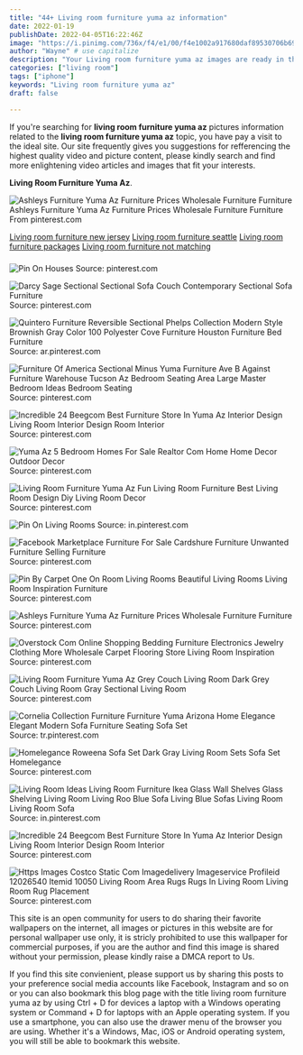 ```yaml
---
title: "44+ Living room furniture yuma az information"
date: 2022-01-19
publishDate: 2022-04-05T16:22:46Z
image: "https://i.pinimg.com/736x/f4/e1/00/f4e1002a917680daf89530706b699c00.jpg"
author: "Wayne" # use capitalize
description: "Your Living room furniture yuma az images are ready in this website. Living room furniture yuma az are a topic that is being searched for and liked by netizens now. You can Get the Living room furniture yuma az files here. Get all royalty-free photos and vectors."
categories: ["living room"]
tags: ["iphone"]
keywords: "Living room furniture yuma az"
draft: false

---
```


If you're searching for **living room furniture yuma az** pictures information related to the **living room furniture yuma az** topic, you have pay a visit to the ideal  site.  Our site frequently  gives you  suggestions  for refferencing  the highest  quality video and picture  content, please kindly search and find more enlightening video articles and images  that fit your interests.

**Living Room Furniture Yuma Az**. 

![Ashleys Furniture Yuma Az Furniture Prices Wholesale Furniture Furniture](https://i.pinimg.com/originals/4f/32/33/4f323334d1e3a0efe92b32175301362c.png "Ashleys Furniture Yuma Az Furniture Prices Wholesale Furniture Furniture")
Ashleys Furniture Yuma Az Furniture Prices Wholesale Furniture Furniture From pinterest.com

[Living room furniture new jersey](/living-room-furniture-new-jersey/)
[Living room furniture seattle](/living-room-furniture-seattle/)
[Living room furniture packages](/living-room-furniture-packages/)
[Living room furniture not matching](/living-room-furniture-not-matching/)



### 

 


![Pin On Houses](https://i.pinimg.com/originals/24/3d/96/243d960b8f90ef97eae18198c3806a7b.jpg "Pin On Houses")
Source: pinterest.com

 

![Darcy Sage Sectional Sectional Sofa Couch Contemporary Sectional Sofa Furniture](https://i.pinimg.com/originals/0e/0d/1d/0e0d1d21309a24b40857196dd9d53ee3.jpg "Darcy Sage Sectional Sectional Sofa Couch Contemporary Sectional Sofa Furniture")
Source: pinterest.com

 

![Quintero Furniture Reversible Sectional Phelps Collection Modern Style Brownish Gray Color 100 Polyester Cove Furniture Houston Furniture Bed Furniture](https://i.pinimg.com/originals/0d/a0/12/0da01280606e84622831c4343eb462d9.jpg "Quintero Furniture Reversible Sectional Phelps Collection Modern Style Brownish Gray Color 100 Polyester Cove Furniture Houston Furniture Bed Furniture")
Source: ar.pinterest.com

 

![Furniture Of America Sectional Minus Yuma Furniture Ave B Against Furniture Warehouse Tucson Az Bedroom Seating Area Large Master Bedroom Ideas Bedroom Seating](https://i.pinimg.com/originals/96/49/3e/96493e8d35e2d000766a8201bd15c6e4.jpg "Furniture Of America Sectional Minus Yuma Furniture Ave B Against Furniture Warehouse Tucson Az Bedroom Seating Area Large Master Bedroom Ideas Bedroom Seating")
Source: pinterest.com

 

![Incredible 24 Beegcom Best Furniture Store In Yuma Az Interior Design Living Room Interior Design Room Interior](https://i.pinimg.com/600x315/08/23/86/082386297da682fdd467edb905c11713.jpg "Incredible 24 Beegcom Best Furniture Store In Yuma Az Interior Design Living Room Interior Design Room Interior")
Source: pinterest.com

 

![Yuma Az 5 Bedroom Homes For Sale Realtor Com Home Home Decor Outdoor Decor](https://i.pinimg.com/originals/14/89/fc/1489fc4a4d012a7e418a23d1bbaae412.png "Yuma Az 5 Bedroom Homes For Sale Realtor Com Home Home Decor Outdoor Decor")
Source: pinterest.com

 

![Living Room Furniture Yuma Az Fun Living Room Furniture Best Living Room Design Diy Living Room Decor](https://i.pinimg.com/474x/a7/62/d4/a762d4cc275f07697668d5117b83cae6.jpg "Living Room Furniture Yuma Az Fun Living Room Furniture Best Living Room Design Diy Living Room Decor")
Source: pinterest.com

 

![Pin On Living Rooms](https://i.pinimg.com/600x315/79/c2/b3/79c2b3457c8b6c1b391341971b6608eb.jpg "Pin On Living Rooms")
Source: in.pinterest.com

 

![Facebook Marketplace Furniture For Sale Cardshure Furniture Unwanted Furniture Selling Furniture](https://i.pinimg.com/originals/21/9b/88/219b88120a7597bfde77bf8402a441c4.png "Facebook Marketplace Furniture For Sale Cardshure Furniture Unwanted Furniture Selling Furniture")
Source: pinterest.com

 

![Pin By Carpet One On Room Living Rooms Beautiful Living Rooms Living Room Inspiration Furniture](https://i.pinimg.com/564x/73/f9/79/73f979a4344dcc7a49e2de4df1083ac5--dark-walls-carpets.jpg "Pin By Carpet One On Room Living Rooms Beautiful Living Rooms Living Room Inspiration Furniture")
Source: pinterest.com

 

![Ashleys Furniture Yuma Az Furniture Prices Wholesale Furniture Furniture](https://i.pinimg.com/originals/4f/32/33/4f323334d1e3a0efe92b32175301362c.png "Ashleys Furniture Yuma Az Furniture Prices Wholesale Furniture Furniture")
Source: pinterest.com

 

![Overstock Com Online Shopping Bedding Furniture Electronics Jewelry Clothing More Wholesale Carpet Flooring Store Living Room Inspiration](https://i.pinimg.com/474x/33/79/e4/3379e4e33b3fbe5f2b6ea62a198ceed2.jpg "Overstock Com Online Shopping Bedding Furniture Electronics Jewelry Clothing More Wholesale Carpet Flooring Store Living Room Inspiration")
Source: pinterest.com

 

![Living Room Furniture Yuma Az Grey Couch Living Room Dark Grey Couch Living Room Gray Sectional Living Room](https://i.pinimg.com/originals/0d/50/59/0d50596a093f4255e85ea48b41086b22.jpg "Living Room Furniture Yuma Az Grey Couch Living Room Dark Grey Couch Living Room Gray Sectional Living Room")
Source: pinterest.com

 

![Cornelia Collection Furniture Furniture Yuma Arizona Home Elegance Elegant Modern Sofa Furniture Seating Sofa Set](https://i.pinimg.com/originals/f7/1d/8d/f71d8dd58e27b24c163c70ae6202afa1.jpg "Cornelia Collection Furniture Furniture Yuma Arizona Home Elegance Elegant Modern Sofa Furniture Seating Sofa Set")
Source: tr.pinterest.com

 

![Homelegance Roweena Sofa Set Dark Gray Living Room Sets Sofa Set Homelegance](https://i.pinimg.com/originals/92/3a/34/923a34e05a7ae4aa32ca316da748e914.jpg "Homelegance Roweena Sofa Set Dark Gray Living Room Sets Sofa Set Homelegance")
Source: pinterest.com

 

![Living Room Ideas Living Room Furniture Ikea Glass Wall Shelves Glass Shelving Living Room Living Roo Blue Sofa Living Blue Sofas Living Room Living Room Sofa](https://i.pinimg.com/originals/82/cf/2c/82cf2ccb828d7d6e3626b2e6f9d3eebd.jpg "Living Room Ideas Living Room Furniture Ikea Glass Wall Shelves Glass Shelving Living Room Living Roo Blue Sofa Living Blue Sofas Living Room Living Room Sofa")
Source: in.pinterest.com

 

![Incredible 24 Beegcom Best Furniture Store In Yuma Az Interior Design Living Room Interior Design Room Interior](https://i.pinimg.com/originals/08/23/86/082386297da682fdd467edb905c11713.jpg "Incredible 24 Beegcom Best Furniture Store In Yuma Az Interior Design Living Room Interior Design Room Interior")
Source: pinterest.com

 

![Https Images Costco Static Com Imagedelivery Imageservice Profileid 12026540 Itemid 10050 Living Room Area Rugs Rugs In Living Room Living Room Rug Placement](https://i.pinimg.com/736x/f4/e1/00/f4e1002a917680daf89530706b699c00.jpg "Https Images Costco Static Com Imagedelivery Imageservice Profileid 12026540 Itemid 10050 Living Room Area Rugs Rugs In Living Room Living Room Rug Placement")
Source: pinterest.com

 

This site is an open community for users to do sharing their favorite wallpapers on the internet, all images or pictures in this website are for personal wallpaper use only, it is stricly prohibited to use this wallpaper for commercial purposes, if you are the author and find this image is shared without your permission, please kindly raise a DMCA report to Us.

If you find this site convienient, please support us by sharing this posts to your preference social media accounts like Facebook, Instagram and so on or you can also bookmark this blog page with the title living room furniture yuma az by using Ctrl + D for devices a laptop with a Windows operating system or Command + D for laptops with an Apple operating system. If you use a smartphone, you can also use the drawer menu of the browser you are using. Whether it's a Windows, Mac, iOS or Android operating system, you will still be able to bookmark this website.
